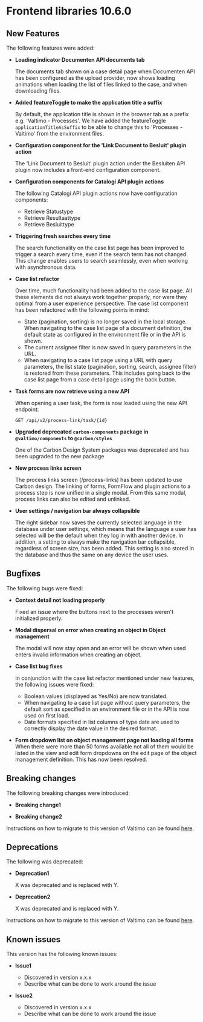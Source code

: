 # Frontend libraries 10.6.0

## New Features

The following features were added:

* **Loading indicator Documenten API documents tab**

  The documents tab shown on a case detail page when Documenten API has been configured as the upload provider, now
  shows loading animations when loading the list of files linked to the case, and when downloading files.

* **Added featureToggle to make the application title a suffix**

  By default, the application title is shown in the browser tab as a prefix e.g. 'Valtimo - Processes'.
  We have added the featureToggle `applicationTitleAsSuffix` to be able to change this to 'Processes - Valtimo' 
  from the environment files.
  
* **Configuration component for the 'Link Document to Besluit' plugin action**

  The 'Link Document to Besluit' plugin action under the Besluiten API plugin now includes a front-end configuration
  component.

* **Configuration components for Catalogi API plugin actions**

  The following Catalogi API plugin actions now have configuration components:
  - Retrieve Statustype
  - Retrieve Resultaattype
  - Retrieve Besluittype

* **Triggering fresh searches every time**

  The search functionality on the case list page has been improved to trigger a search every time, even if the search term has not changed. 
  This change enables users to search seamlessly, even when working with asynchronous data.

* **Case list refactor**

  Over time, much functionality had been added to the case list page. All these elements did not always work
  together properly, nor were they optimal from a user experience perspective. The case list component has been
  refactored with the following points in mind:
  * State (pagination, sorting) is no longer saved in the local storage. When navigating to the case list page
    of a document definition, the default state as configured in the environment file or in the API is shown.
  * The current assignee filter is now saved in query parameters in the URL.
  * When navigating to a case list page using a URL with query parameters, the list state (pagination, sorting, search,
    assignee filter) is restored from these parameters. This includes going back to the case list page from a case
    detail page using the back button.


* **Task forms are now retrieve using a new API**

  When opening a user task, the form is now loaded using the new API endpoint:

  ```GET /api/v2/process-link/task/{id}```

* **Upgraded deprecated `carbon-components` package in `@valtimo/components` to `@carbon/styles`**

  One of the Carbon Design System packages was deprecated and has been upgraded to the new package

* **New process links screen**

  The process links screen (/process-links) has been updated to use Carbon design. The linking of forms, FormFlow and
  plugin actions to a process step is now unified in a single modal. From this same modal, process links can also be
  edited and unlinked.

* **User settings / navigation bar always collapsible**
  
  The right sidebar now saves the currently selected language in the database under user settings, which means that the
  language a user has selected will be the default when they log in with another device. In addition, a setting to always
  make the navigation bar collapsible, regardless of screen size, has been added. This setting is also stored in the
  database and thus the same on any device the user uses.

## Bugfixes

The following bugs were fixed:

* **Context detail not loading properly**

  Fixed an issue where the buttons next to the processes weren't initialized properly.

* **Modal dispersal on error when creating an object in Object management**

  The modal will now stay open and an error will be shown when used enters invalid information when creating an object.

* **Case list bug fixes**

  In conjunction with the case list refactor mentioned under new features, the following issues were fixed:
  * Boolean values (displayed as Yes/No) are now translated.
  * When navigating to a case list page without query parameters, the default sort as specified in an environment file
    or in the API is now used on first load.
  * Date formats specified in list columns of type date are used to correctly display the date value in the desired
    format.
* **Form dropdown list on object management page not loading all forms**
  When there were more than 50 forms available not all of them would be listed in the view and edit form dropdowns on
  the edit page of the object management definition. This has now been resolved.

## Breaking changes

The following breaking changes were introduced:

* **Breaking change1**

* **Breaking change2**

Instructions on how to migrate to this version of Valtimo can be found [here](migration.md).

## Deprecations

The following was deprecated:

* **Deprecation1**

  X was deprecated and is replaced with Y.
* **Deprecation2**

  X was deprecated and is replaced with Y.

Instructions on how to migrate to this version of Valtimo can be found [here](migration.md).

## Known issues

This version has the following known issues:

* **Issue1**
    * Discovered in version x.x.x
    * Describe what can be done to work around the issue

* **Issue2**
    * Discovered in version x.x.x
    * Describe what can be done to work around the issue
